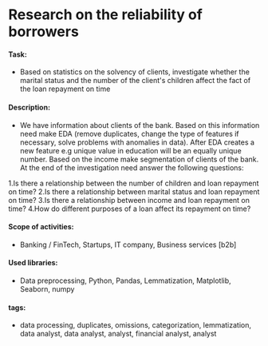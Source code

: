 # Research on the reliability of borrowers


#### Task: 
- Based on statistics on the solvency of clients, investigate whether the marital status and the number of the client's children affect the fact of the loan repayment on time

#### Description:
- We have information about clients of the bank.  Based on this information need make EDA (remove duplicates, change the type of features if necessary, solve problems with anomalies in data). After EDA creates a new feature e.g unique value in education will be an equally unique number.  Based on the income make segmentation of clients of the bank. At the end of the investigation need answer  the following questions:

1.Is there a relationship between the number of children and loan repayment on time?
2.Is there a relationship between marital status and loan repayment on time?
3.Is there a relationship between income and loan repayment on time?
4.How do different purposes of a loan affect its repayment on time?

#### Scope of activities: 
- Banking / FinTech, Startups, IT company, Business services [b2b] 
#### Used libraries:
- Data preprocessing, Python, Pandas, Lemmatization,  Matplotlib, Seaborn, numpy
#### tags:
- data processing, duplicates, omissions, categorization, lemmatization, data analyst, data analyst, analyst, financial analyst, analyst
